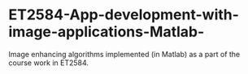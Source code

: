 # ET2584-App-development-with-image-applications-Matlab-
Image enhancing algorithms implemented (in Matlab) as a part of the course work in ET2584.
